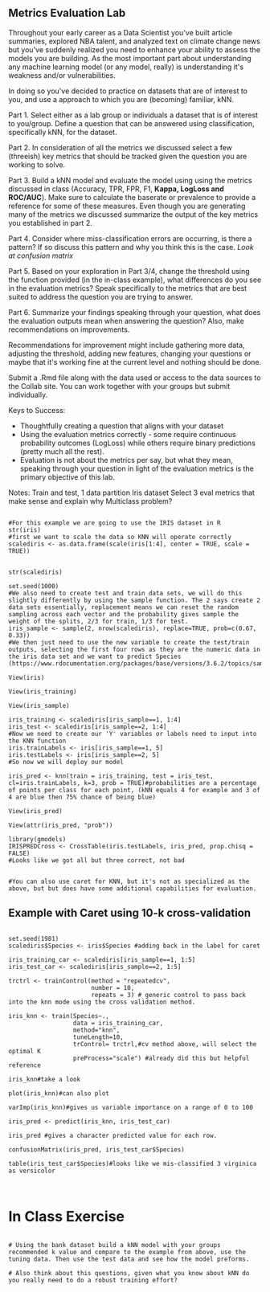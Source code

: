 ## Metrics Evaluation Lab

Throughout your early career as a Data Scientist you've built article summaries, 
explored NBA talent, and analyzed text on climate change news but you've suddenly realized you need to enhance your ability to assess the models you are building. 
As the most important part about understanding any machine learning model 
(or any model, really) is understanding it's weakness and/or vulnerabilities. 

In doing so you've decided to practice on datasets that are of interest to you, 
and use a approach to which you are (becoming) familiar, kNN. 

Part 1. Select either as a lab group or individuals a dataset that is of interest to you/group. Define a question that can be answered using classification, specifically kNN, for the dataset.

Part 2. In consideration of all the metrics we discussed select a few (threeish) key metrics that should be tracked given the question you are working to solve. 

Part 3. Build a kNN model and evaluate the model using using the metrics discussed in class (Accuracy, TPR, FPR, F1, **Kappa, LogLoss and ROC/AUC**). Make sure to calculate the baserate or prevalence to provide a reference for some of these measures. Even though you are generating many of the metrics we discussed summarize the output of the key metrics you established in part 2. 

Part 4. Consider where miss-classification errors are occurring, is there a pattern? If so discuss this pattern and why you think this is the case. *Look at confusion matrix*

Part 5. Based on your exploration in Part 3/4, change the threshold using the function provided (in the in-class example), what differences do you see in the evaluation metrics? Speak specifically to the metrics that are best suited to address the question you are trying to answer. 

Part 6. Summarize your findings speaking through your question, what does the evaluation outputs mean when answering the question? Also, make recommendations on improvements. 

Recommendations for improvement might include gathering more data, adjusting the threshold, adding new features, changing your questions or maybe that it's working fine at the current level and nothing should be done. 

Submit a .Rmd file along with the data used or access to the data sources to the Collab site. You can work together with your groups but submit individually. 

Keys to Success: 
* Thoughtfully creating a question that aligns with your dataset
* Using the evaluation metrics correctly - some require continuous probability outcomes (LogLoss) while others require binary predictions (pretty much all the rest).
* Evaluation is not about the metrics per say, but what they mean, speaking through your question in light of the evaluation metrics is the primary objective of this lab. 

Notes:
Train and test, 1 data partition
Iris dataset
Select 3 eval metrics that make sense and explain why
Multiclass problem? 


```{r}

#For this example we are going to use the IRIS dataset in R
str(iris)
#first we want to scale the data so KNN will operate correctly
scalediris <- as.data.frame(scale(iris[1:4], center = TRUE, scale = TRUE)) 


str(scalediris)

set.seed(1000)
#We also need to create test and train data sets, we will do this slightly differently by using the sample function. The 2 says create 2 data sets essentially, replacement means we can reset the random sampling across each vector and the probability gives sample the weight of the splits, 2/3 for train, 1/3 for test. 
iris_sample <- sample(2, nrow(scalediris), replace=TRUE, prob=c(0.67, 0.33))
#We then just need to use the new variable to create the test/train outputs, selecting the first four rows as they are the numeric data in the iris data set and we want to predict Species (https://www.rdocumentation.org/packages/base/versions/3.6.2/topics/sample)

View(iris)

View(iris_training)

View(iris_sample)

iris_training <- scalediris[iris_sample==1, 1:4]
iris_test <- scalediris[iris_sample==2, 1:4]
#Now we need to create our 'Y' variables or labels need to input into the KNN function
iris.trainLabels <- iris[iris_sample==1, 5]
iris.testLabels <- iris[iris_sample==2, 5]
#So now we will deploy our model 

iris_pred <- knn(train = iris_training, test = iris_test, cl=iris.trainLabels, k=3, prob = TRUE)#probabilities are a percentage of points per class for each point, (kNN equals 4 for example and 3 of 4 are blue then 75% chance of being blue)

View(iris_pred)

View(attr(iris_pred, "prob"))

library(gmodels)
IRISPREDCross <- CrossTable(iris.testLabels, iris_pred, prop.chisq = FALSE)
#Looks like we got all but three correct, not bad


#You can also use caret for KNN, but it's not as specialized as the above, but but does have some additional capabilities for evaluation. 

```

## Example with Caret using 10-k cross-validation 

```{r}

set.seed(1981)
scalediris$Species <- iris$Species #adding back in the label for caret

iris_training_car <- scalediris[iris_sample==1, 1:5]  
iris_test_car <- scalediris[iris_sample==2, 1:5]

trctrl <- trainControl(method = "repeatedcv",
                       number = 10,
                       repeats = 3) # generic control to pass back into the knn mode using the cross validation method. 

iris_knn <- train(Species~.,
                  data = iris_training_car,
                  method="knn",
                  tuneLength=10,
                  trControl= trctrl,#cv method above, will select the optimal K
                  preProcess="scale") #already did this but helpful reference

iris_knn#take a look

plot(iris_knn)#can also plot

varImp(iris_knn)#gives us variable importance on a range of 0 to 100

iris_pred <- predict(iris_knn, iris_test_car)

iris_pred #gives a character predicted value for each row.

confusionMatrix(iris_pred, iris_test_car$Species)

table(iris_test_car$Species)#looks like we mis-classified 3 virginica as versicolor



```


# In Class Exercise 
```{r}

# Using the bank dataset build a kNN model with your groups recommended k value and compare to the example from above, use the tuning data. Then use the test data and see how the model preforms. 

# Also think about this questions, given what you know about kNN do you really need to do a robust training effort? 


```




